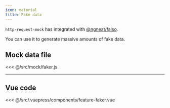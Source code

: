 ```yaml
---
icon: material
title: Fake data
---
```


`http-request-mock` has integrated with [@ngneat/falso](https://github.com/ngneat/falso).

You can use it to generate massive amounts of fake data.


<feature-faker />

## Mock data file

<<< @/src/mock/faker.js

---
## Vue code

<<< @/src/.vuepress/components/feature-faker.vue
